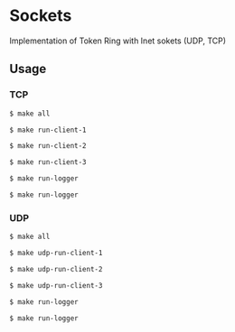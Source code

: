 # Sockets

Implementation of Token Ring with Inet sokets (UDP, TCP)  
  
## Usage

### TCP

```bash
$ make all  

$ make run-client-1

$ make run-client-2

$ make run-client-3

$ make run-logger

$ make run-logger
``` 

### UDP 

```bash
$ make all  

$ make udp-run-client-1

$ make udp-run-client-2

$ make udp-run-client-3

$ make run-logger

$ make run-logger
``` 

